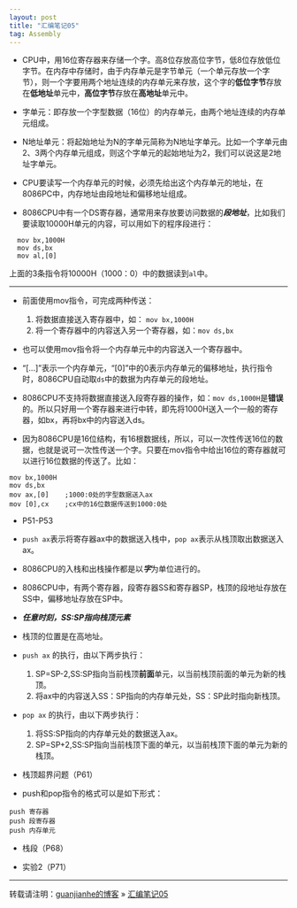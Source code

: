 ```yaml
---
layout: post
title: "汇编笔记05" 
tag: Assembly
---
```


- CPU中，用16位寄存器来存储一个字。高8位存放高位字节，低8位存放低位字节。在内存中存储时，由于内存单元是字节单元（一个单元存放一个字节），则一个字要用两个地址连续的内存单元来存放，这个字的**低位字节**存放在**低地址**单元中，**高位字节**存放在**高地址**单元中。

- 字单元：即存放一个字型数据（16位）的内存单元，由两个地址连续的内存单元组成。

- N地址单元：将起始地址为N的字单元简称为N地址字单元。比如一个字单元由2、3两个内存单元组成，则这个字单元的起始地址为2，我们可以说这是2地址字单元。

- CPU要读写一个内存单元的时候，必须先给出这个内存单元的地址，在8086PC中，内存地址由段地址和偏移地址组成。

- 8086CPU中有一个DS寄存器，通常用来存放要访问数据的***段地址***，比如我们要读取10000H单元的内容，可以用如下的程序段进行：

```assembly
  mov bx,1000H
  mov ds,bx
  mov al,[0]
```

上面的3条指令将10000H（1000：0）中的数据读到`al`中。
***

- 前面使用mov指令，可完成两种传送：
  1. 将数据直接送入寄存器中，如： `mov bx,1000H`
  2. 将一个寄存器中的内容送入另一个寄存器，如：`mov ds,bx`

- 也可以使用mov指令将一个内存单元中的内容送入一个寄存器中。
- “[...]”表示一个内存单元，“[0]”中的0表示内存单元的偏移地址，执行指令时，8086CPU自动取`ds`中的数据为内存单元的段地址。

- 8086CPU不支持将数据直接送入段寄存器的操作，如：`mov ds,1000H`是**错误**的。所以只好用一个寄存器来进行中转，即先将1000H送入一个一般的寄存器，如bx，再将bx中的内容送入ds。

- 因为8086CPU是16位结构，有16根数据线，所以，可以一次性传送16位的数据，也就是说可一次性传送一个字。只要在mov指令中给出16位的寄存器就可以进行16位数据的传送了。比如：

```assembly
mov bx,1000H
mov ds,bx
mov ax,[0]    ;1000:0处的字型数据送入ax
mov [0],cx    ;cx中的16位数据传送到1000:0处
```

- P51-P53

- `push ax`表示将寄存器ax中的数据送入栈中，`pop ax`表示从栈顶取出数据送入ax。
- 8086CPU的入栈和出栈操作都是以***字***为单位进行的。
- 8086CPU中，有两个寄存器，段寄存器SS和寄存器SP，栈顶的段地址存放在SS中，偏移地址存放在SP中。
- ***任意时刻，SS:SP指向栈顶元素***
- 栈顶的位置是在高地址。
- `push ax` 的执行，由以下两步执行：
  1. SP=SP-2,SS:SP指向当前栈顶**前面**单元，以当前栈顶前面的单元为新的栈顶。
  2. 将ax中的内容送入SS：SP指向的内存单元处，SS：SP此时指向新栈顶。

- `pop ax` 的执行，由以下两步执行：
  1. 将SS:SP指向的内存单元处的数据送入ax。
  2. SP=SP+2,SS:SP指向当前栈顶下面的单元，以当前栈顶下面的单元为新的栈顶。

- 栈顶超界问题（P61）

- push和pop指令的格式可以是如下形式：

```assembly
push 寄存器
push 段寄存器
push 内存单元
```

- 栈段（P68）

- 实验2（P71）

---

转载请注明：[guanjianhe的博客](https://guanjianhe.github.io/) » [汇编笔记05](https://guanjianhe.github.io/2020/02/assembly05/)